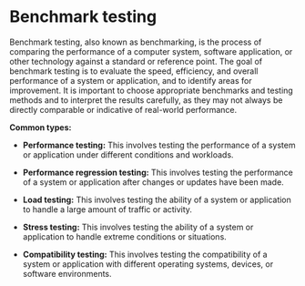 # Benchmark testing

Benchmark testing, also known as benchmarking, is the process of comparing the performance of a computer system, software application, or other technology against a standard or reference point. The goal of benchmark testing is to evaluate the speed, efficiency, and overall performance of a system or application, and to identify areas for improvement. It is important to choose appropriate benchmarks and testing methods and to interpret the results carefully, as they may not always be directly comparable or indicative of real-world performance.

**Common types:**

* **Performance testing:** This involves testing the performance of a system or application under different conditions and workloads.

* **Performance regression testing:** This involves testing the performance of a system or application after changes or updates have been made.

* **Load testing:** This involves testing the ability of a system or application to handle a large amount of traffic or activity.

* **Stress testing:** This involves testing the ability of a system or application to handle extreme conditions or situations.

* **Compatibility testing:** This involves testing the compatibility of a system or application with different operating systems, devices, or software environments.
